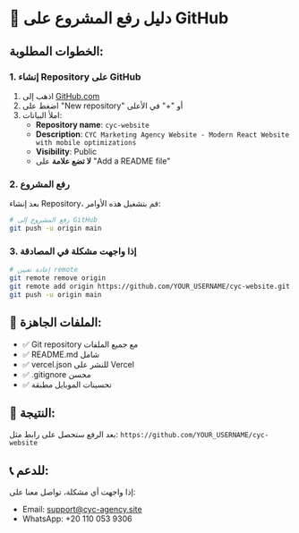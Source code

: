 # 🚀 دليل رفع المشروع على GitHub

## الخطوات المطلوبة:

### 1. إنشاء Repository على GitHub
1. اذهب إلى [GitHub.com](https://github.com)
2. اضغط على "New repository" أو "+" في الأعلى
3. املأ البيانات:
   - **Repository name**: `cyc-website`
   - **Description**: `CYC Marketing Agency Website - Modern React Website with mobile optimizations`
   - **Visibility**: Public
   - **لا تضع علامة** على "Add a README file"

### 2. رفع المشروع
بعد إنشاء Repository، قم بتشغيل هذه الأوامر:

```bash
# رفع المشروع إلى GitHub
git push -u origin main
```

### 3. إذا واجهت مشكلة في المصادقة
```bash
# إعادة تعيين remote
git remote remove origin
git remote add origin https://github.com/YOUR_USERNAME/cyc-website.git
git push -u origin main
```

## 📁 الملفات الجاهزة:
- ✅ Git repository مع جميع الملفات
- ✅ README.md شامل
- ✅ vercel.json للنشر على Vercel
- ✅ .gitignore محسن
- ✅ تحسينات الموبايل مطبقة

## 🎯 النتيجة:
بعد الرفع ستحصل على رابط مثل:
`https://github.com/YOUR_USERNAME/cyc-website`

## 📞 للدعم:
إذا واجهت أي مشكلة، تواصل معنا على:
- Email: support@cyc-agency.site
- WhatsApp: +20 110 053 9306

